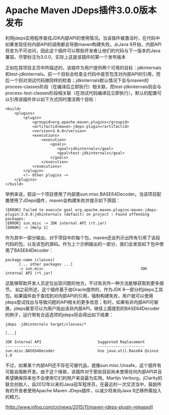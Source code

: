 # Apache Maven JDeps插件3.0.0版本发布
利用jdeps实用程序查找JDK内部API的使用情况。当该插件被激活时，在代码中如果发现任何内部API的调用都会导致maven构建失败。从Java 9开始，内部API将变为不可访问，因此这个插件可以帮助开发者让他们的代码与下一版本的Java兼容。尽管标注为3.0.0，实际上这是该插件的第一个发布版本

正如在其项目主页中所描述的，该插件为用户提供两个可用的目标：jdkinternals和test-jdkinternals。前一个目标会检查主代码中是否包含对内部API的引用，而后一个则对测试代码做同样的检查；jdkinternals默认情况下会与maven的process-classes阶段（在编译后立即执行）相关联，而test-jdkinternals则会与process-test-classes阶段相关联（在测试代码编译后立即执行）。默认的配置可以引用该插件并以如下方式同时激活两个目标：

```
<build>
    <plugins>
        <plugin>
            <groupid>org.apache.maven.plugins</groupid>
            <artifactid>maven-jdeps-plugin</artifactid>
            <version>3.0.0</version>
            <executions>
                <execution>
                    <goals>
                       <goal>jdkinternals</goal>
                       <goal>test-jdkinternals</goal>
                    </goals>
                </execution>
            </executions>
        </plugin>
        <!— Other plugins —>
    </plugins>
</build>
```
举例来说，假设一个项目使用了内部类sun.misc.BASE64Decoder。当该项目配置使用了JDeps插件，maven会构建失败并提示如下原因：

```
[ERROR] Failed to execute goal org.apache.maven.plugins:maven-jdeps-plugin:3.0.0:jdkinternals (default) on project : Found offending packages:
[ERROR] sun.misc -> JDK internal API (rt.jar)
[ERROR] -> [Help 1]
```
作为其中一部分输出，对于项目中的每个包，maven还会列示出所有引用了该段代码的包，以及该包的源码。作为上个示例输出的一部分，我们会发现如下包中使用了BASE64Decoder：

```
package.name (classes)
      [... other packages ...]
      -> sun.misc                                           JDK internal API (rt.jar)
```
这能够帮助开发人员定位出现问题的地方。不过有另外一种方法能够获取到更多细节。 如之前所述，这个插件基于由Oracle提供的，作为JDK 8一部分的jdeps工具包。如果插件由于查找到对内部API的引用，强制构建失败，用户就可以使用jdeps尝试找出与导致问题的API相关的更多信息；有时，如果有非内部API可替换，jdeps甚至可以为用户指出该非内部API。继续上面提到的BASE64Decoder的例子，运行带有合适选项的jdeps将会得出如下结果：

```
jdeps -jdkinternals target/classes/*  

[...]

JDK Internal API                         Suggested Replacement
----------------                         ---------------------
sun.misc.BASE64Decoder                   Use java.util.Base64 @since 1.8
```
不过，如果某个内部API还不存在可替代品，就像sun.misc.Unsafe，这个插件有可能会阻断开发。由于这个缘故，该插件对于那些目前尚未使用任何内部API并且希望确保将来也不会使用它们的用户来说最为实用。Martijn Verburg，jClarity的联合创始人，自2012年以来的Java冠军程序员，在最近的一次交流当中，鼓励所有的开发者使用Apache Maven JDeps插件，以减少将来向Java 9迁移所需投入的精力。

[http://www.infoq.com/cn/news/2015/11/maven-jdeps-plugin-released]
